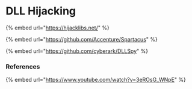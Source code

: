 # DLL Hijacking

{% embed url="https://hijacklibs.net/" %}

{% embed url="https://github.com/Accenture/Spartacus" %}

{% embed url="https://github.com/cyberark/DLLSpy" %}

### References

{% embed url="https://www.youtube.com/watch?v=3eROsG_WNpE" %}
